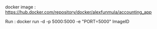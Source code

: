 docker image : https://hub.docker.com/repository/docker/alexfunmula/accounting_app

Run : docker run -d -p 5000:5000 -e "PORT=5000" ImageID